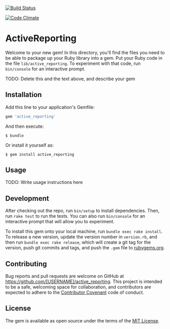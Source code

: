 [![Build Status](https://travis-ci.org/t27duck/active_reporting.svg?branch=master)](https://travis-ci.org/t27duck/active_reporting)

[![Code Climate](https://codeclimate.com/github/t27duck/active_reporting/badges/gpa.svg)](https://codeclimate.com/github/t27duck/active_reporting)

# ActiveReporting

Welcome to your new gem! In this directory, you'll find the files you need to be able to package up your Ruby library into a gem. Put your Ruby code in the file `lib/active_reporting`. To experiment with that code, run `bin/console` for an interactive prompt.

TODO: Delete this and the text above, and describe your gem

## Installation

Add this line to your application's Gemfile:

```ruby
gem 'active_reporting'
```

And then execute:

    $ bundle

Or install it yourself as:

    $ gem install active_reporting

## Usage

TODO: Write usage instructions here

## Development

After checking out the repo, run `bin/setup` to install dependencies. Then, run `rake test` to run the tests. You can also run `bin/console` for an interactive prompt that will allow you to experiment.

To install this gem onto your local machine, run `bundle exec rake install`. To release a new version, update the version number in `version.rb`, and then run `bundle exec rake release`, which will create a git tag for the version, push git commits and tags, and push the `.gem` file to [rubygems.org](https://rubygems.org).

## Contributing

Bug reports and pull requests are welcome on GitHub at https://github.com/[USERNAME]/active_reporting. This project is intended to be a safe, welcoming space for collaboration, and contributors are expected to adhere to the [Contributor Covenant](http://contributor-covenant.org) code of conduct.


## License

The gem is available as open source under the terms of the [MIT License](http://opensource.org/licenses/MIT).


